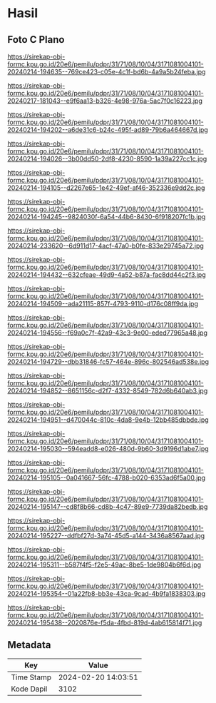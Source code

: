 # Hasil

## Foto C Plano

https://sirekap-obj-formc.kpu.go.id/20e6/pemilu/pdpr/31/71/08/10/04/3171081004101-20240214-194635--769ce423-c05e-4c1f-bd6b-4a9a5b24feba.jpg

https://sirekap-obj-formc.kpu.go.id/20e6/pemilu/pdpr/31/71/08/10/04/3171081004101-20240217-181043--e9f6aa13-b326-4e98-976a-5ac7f0c16223.jpg

https://sirekap-obj-formc.kpu.go.id/20e6/pemilu/pdpr/31/71/08/10/04/3171081004101-20240214-194202--a6de31c6-b24c-495f-ad89-79b6a464667d.jpg

https://sirekap-obj-formc.kpu.go.id/20e6/pemilu/pdpr/31/71/08/10/04/3171081004101-20240214-194026--3b00dd50-2df8-4230-8590-1a39a227cc1c.jpg

https://sirekap-obj-formc.kpu.go.id/20e6/pemilu/pdpr/31/71/08/10/04/3171081004101-20240214-194105--d2267e65-1e42-49ef-af46-352336e9dd2c.jpg

https://sirekap-obj-formc.kpu.go.id/20e6/pemilu/pdpr/31/71/08/10/04/3171081004101-20240214-194245--9824030f-6a54-44b6-8430-6f918207fc1b.jpg

https://sirekap-obj-formc.kpu.go.id/20e6/pemilu/pdpr/31/71/08/10/04/3171081004101-20240214-233620--6d911d17-4acf-47a0-b0fe-833e29745a72.jpg

https://sirekap-obj-formc.kpu.go.id/20e6/pemilu/pdpr/31/71/08/10/04/3171081004101-20240214-194432--632cfeae-49d9-4a52-b87a-fac8dd44c2f3.jpg

https://sirekap-obj-formc.kpu.go.id/20e6/pemilu/pdpr/31/71/08/10/04/3171081004101-20240214-194509--ada21115-857f-4793-9110-d176c08ff9da.jpg

https://sirekap-obj-formc.kpu.go.id/20e6/pemilu/pdpr/31/71/08/10/04/3171081004101-20240214-194556--f69a0c7f-42a9-43c3-9e00-eded77965a48.jpg

https://sirekap-obj-formc.kpu.go.id/20e6/pemilu/pdpr/31/71/08/10/04/3171081004101-20240214-194729--dbb31846-fc57-464e-896c-802546ad538e.jpg

https://sirekap-obj-formc.kpu.go.id/20e6/pemilu/pdpr/31/71/08/10/04/3171081004101-20240214-194852--8651156c-d2f7-4332-8549-782d6b640ab3.jpg

https://sirekap-obj-formc.kpu.go.id/20e6/pemilu/pdpr/31/71/08/10/04/3171081004101-20240214-194951--d470044c-810c-4da8-9e4b-12bb485dbbde.jpg

https://sirekap-obj-formc.kpu.go.id/20e6/pemilu/pdpr/31/71/08/10/04/3171081004101-20240214-195030--594eadd8-e026-480d-9b60-3d9196d1abe7.jpg

https://sirekap-obj-formc.kpu.go.id/20e6/pemilu/pdpr/31/71/08/10/04/3171081004101-20240214-195105--0a041667-56fc-4788-b020-6353ad6f5a00.jpg

https://sirekap-obj-formc.kpu.go.id/20e6/pemilu/pdpr/31/71/08/10/04/3171081004101-20240214-195147--cd8f8b66-cd8b-4c47-89e9-7739da82bedb.jpg

https://sirekap-obj-formc.kpu.go.id/20e6/pemilu/pdpr/31/71/08/10/04/3171081004101-20240214-195227--ddfbf27d-3a74-45d5-a144-3436a8567aad.jpg

https://sirekap-obj-formc.kpu.go.id/20e6/pemilu/pdpr/31/71/08/10/04/3171081004101-20240214-195311--b587f4f5-f2e5-49ac-8be5-1de9804b6f6d.jpg

https://sirekap-obj-formc.kpu.go.id/20e6/pemilu/pdpr/31/71/08/10/04/3171081004101-20240214-195354--01a22fb8-bb3e-43ca-9cad-4b9fa1838303.jpg

https://sirekap-obj-formc.kpu.go.id/20e6/pemilu/pdpr/31/71/08/10/04/3171081004101-20240214-195438--2020876e-f5da-4fbd-819d-4ab615814f71.jpg


## Metadata

| Key        | Value               |
| ---------- | ------------------- |
| Time Stamp | 2024-02-20 14:03:51 |
| Kode Dapil | 3102                |



